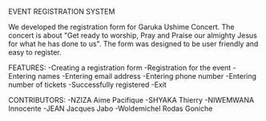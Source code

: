 EVENT REGISTRATION SYSTEM

We developed the registration form for Garuka Ushime Concert. The concert is about "Get ready to worship, Pray and Praise our almighty Jesus for what he has done to us". The form was designed to be user friendly and easy to register.

FEATURES:
-Creating a registration form
-Registration for the event
-Entering names
-Entering email address
-Entering phone number
-Entering number of tickets
-Successfully registered
-Exit 

CONTRIBUTORS:
-NZIZA Aime Pacifique
-SHYAKA Thierry
-NIWEMWANA Innocente
-JEAN Jacques Jabo
-Woldemichel Rodas Goniche
